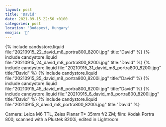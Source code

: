 ```yaml
---
layout: post
title: 'David'
date: 2021-09-15 22:56 +0100
categories: post
location: 'Budapest, Hungary'
emojis: '🔞'
---
```


{% include candystore.liquid file:"20210915_22_david_m8_portra800_8200i.jpg" title:"David" %}
{% include candystore.liquid file:"20210915_24_david_m8_portra800_8200i.jpg" title:"David" %}
{% include candystore.liquid file:"20210915_31_david_m8_portra800_8200i.jpg" title:"David" %}
{% include candystore.liquid file:"20210915_35_david_m8_portra800_8200i.jpg" title:"David" %}
{% include candystore.liquid file:"20210915_45_david_m8_portra800_8200i.jpg" title:"David" %}
{% include candystore.liquid file:"20210915_6_david_m8_portra800_8200i.jpg" title:"David" %}
{% include candystore.liquid file:"20210915_8_david_m8_portra800_8200i.jpg" title:"David" %}

Camera: Leica M6 TTL, Zeiss Planar T\* 35mm f/2 ZM; film: Kodak Portra 800, scanned with a Plustek 8200i, edited in Lightroom
